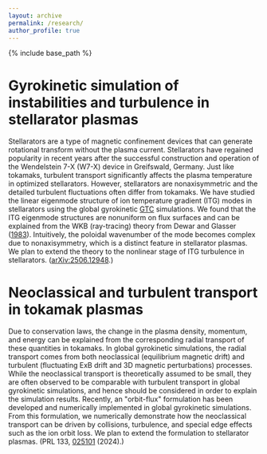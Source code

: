 ```yaml
---
layout: archive
permalink: /research/
author_profile: true
---
```


{% include base_path %}

Gyrokinetic simulation of instabilities and turbulence in stellarator plasmas
===========
Stellarators are a type of magnetic confinement devices that can generate rotational transform without the plasma current. Stellarators have regained popularity in recent years after the successful construction and operation of the Wendelstein 7-X (W7-X) device in Greifswald, Germany. Just like tokamaks, turbulent transport significantly affects the plasma temperature in optimized stellarators. However, stellarators are nonaxisymmetric and the detailed turbulent fluctuations often differ from tokamaks. We have studied the linear eigenmode structure of ion temperature gradient (ITG) modes in stellarators using the global gyrokinetic [GTC](https://sun.ps.uci.edu/gtc/) simulations. We found that the ITG eigenmode structures are nonuniform on flux surfaces and can be explained from the WKB (ray-tracing) theory from Dewar and Glasser ([1983](https://doi.org/10.1063/1.864028)). Intuitively, the poloidal wavenumber of the mode becomes complex due to nonaxisymmetry, which is a distinct feature in stellarator plasmas. We plan to extend the theory to the nonlinear stage of ITG turbulence in stellarators. ([arXiv:2506.12948](https://doi.org/10.48550/arXiv.2506.12948).)

Neoclassical and turbulent transport in tokamak plasmas
==========
Due to conservation laws, the change in the plasma density, momentum, and energy can be explained from the corresponding radial transport of these quantities in tokamaks. In global gyrokinetic simulations, the radial transport comes from both neoclassical (equilibrium magnetic drift) and turbulent (fluctuating ExB drift and 3D magnetic perturbations) processes. While the neoclassical transport is theoretically assumed to be small, they are often observed to be comparable with turbulent transport in global gyrokinetic simulations, and hence should be considered in order to explain the simulation results. Recently, an "orbit-flux" formulation has been developed and numerically implemented in global gyrokinetic simulations. From this formulation, we numerically demonstrate how the neoclassical transport can be driven by collisions, turbulence, and special edge effects such as the ion orbit loss. We plan to extend the formulation to stellarator plasmas. (PRL 133, [025101](https://doi.org/10.1103/PhysRevLett.133.025101) (2024).)
